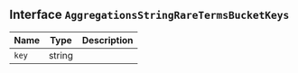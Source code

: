 ## Interface `AggregationsStringRareTermsBucketKeys`

| Name | Type | Description |
| - | - | - |
| `key` | string | &nbsp; |

